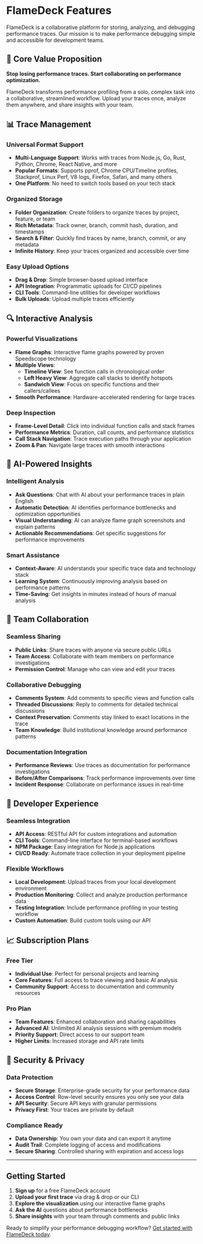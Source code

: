 # FlameDeck Features

FlameDeck is a collaborative platform for storing, analyzing, and debugging performance traces. Our mission is to make performance debugging simple and accessible for development teams.

## 🎯 Core Value Proposition

**Stop losing performance traces. Start collaborating on performance optimization.**

FlameDeck transforms performance profiling from a solo, complex task into a collaborative, streamlined workflow. Upload your traces once, analyze them anywhere, and share insights with your team.

## 📊 Trace Management

### Universal Format Support
- **Multi-Language Support**: Works with traces from Node.js, Go, Rust, Python, Chrome, React Native, and more
- **Popular Formats**: Supports pprof, Chrome CPU/Timeline profiles, Stackprof, Linux Perf, V8 logs, Firefox, Safari, and many others
- **One Platform**: No need to switch tools based on your tech stack

### Organized Storage
- **Folder Organization**: Create folders to organize traces by project, feature, or team
- **Rich Metadata**: Track owner, branch, commit hash, duration, and timestamps
- **Search & Filter**: Quickly find traces by name, branch, commit, or any metadata
- **Infinite History**: Keep your traces organized and accessible over time

### Easy Upload Options
- **Drag & Drop**: Simple browser-based upload interface
- **API Integration**: Programmatic uploads for CI/CD pipelines
- **CLI Tools**: Command-line utilities for developer workflows
- **Bulk Uploads**: Upload multiple traces efficiently

## 🔍 Interactive Analysis

### Powerful Visualizations
- **Flame Graphs**: Interactive flame graphs powered by proven Speedscope technology
- **Multiple Views**: 
  - **Timeline View**: See function calls in chronological order
  - **Left Heavy View**: Aggregate call stacks to identify hotspots
  - **Sandwich View**: Focus on specific functions and their callers/callees
- **Smooth Performance**: Hardware-accelerated rendering for large traces

### Deep Inspection
- **Frame-Level Detail**: Click into individual function calls and stack frames
- **Performance Metrics**: Duration, call counts, and performance statistics
- **Call Stack Navigation**: Trace execution paths through your application
- **Zoom & Pan**: Navigate large traces with smooth interactions

## 🤖 AI-Powered Insights

### Intelligent Analysis
- **Ask Questions**: Chat with AI about your performance traces in plain English
- **Automatic Detection**: AI identifies performance bottlenecks and optimization opportunities
- **Visual Understanding**: AI can analyze flame graph screenshots and explain patterns
- **Actionable Recommendations**: Get specific suggestions for performance improvements

### Smart Assistance
- **Context-Aware**: AI understands your specific trace data and technology stack
- **Learning System**: Continuously improving analysis based on performance patterns
- **Time-Saving**: Get insights in minutes instead of hours of manual analysis

## 👥 Team Collaboration

### Seamless Sharing
- **Public Links**: Share traces with anyone via secure public URLs
- **Team Access**: Collaborate with team members on performance investigations
- **Permission Control**: Manage who can view and edit your traces

### Collaborative Debugging
- **Comments System**: Add comments to specific views and function calls
- **Threaded Discussions**: Reply to comments for detailed technical discussions
- **Context Preservation**: Comments stay linked to exact locations in the trace
- **Team Knowledge**: Build institutional knowledge around performance patterns

### Documentation Integration
- **Performance Reviews**: Use traces as documentation for performance investigations
- **Before/After Comparisons**: Track performance improvements over time
- **Incident Response**: Collaborate on performance issues in real-time

## 🚀 Developer Experience

### Seamless Integration
- **API Access**: RESTful API for custom integrations and automation
- **CLI Tools**: Command-line interface for terminal-based workflows
- **NPM Package**: Easy integration for Node.js applications
- **CI/CD Ready**: Automate trace collection in your deployment pipeline

### Flexible Workflows
- **Local Development**: Upload traces from your local development environment
- **Production Monitoring**: Collect and analyze production performance data
- **Testing Integration**: Include performance profiling in your testing workflow
- **Custom Automation**: Build custom tools using our API

## 📈 Subscription Plans

### Free Tier
- **Individual Use**: Perfect for personal projects and learning
- **Core Features**: Full access to trace viewing and basic AI analysis
- **Community Support**: Access to documentation and community resources

### Pro Plan
- **Team Features**: Enhanced collaboration and sharing capabilities
- **Advanced AI**: Unlimited AI analysis sessions with premium models
- **Priority Support**: Direct access to our support team
- **Higher Limits**: Increased storage and API rate limits

## 🔐 Security & Privacy

### Data Protection
- **Secure Storage**: Enterprise-grade security for your performance data
- **Access Control**: Row-level security ensures you only see your data
- **API Security**: Secure API keys with granular permissions
- **Privacy First**: Your traces are private by default

### Compliance Ready
- **Data Ownership**: You own your data and can export it anytime
- **Audit Trail**: Complete logging of access and modifications
- **Secure Sharing**: Controlled sharing with expiration and access logs

---

## Getting Started

1. **Sign up** for a free FlameDeck account
2. **Upload your first trace** via drag & drop or our CLI
3. **Explore the visualization** using our interactive flame graphs  
4. **Ask the AI** questions about performance bottlenecks
5. **Share insights** with your team through comments and public links

Ready to simplify your performance debugging workflow? [Get started with FlameDeck today](https://www.flamedeck.com/login). 